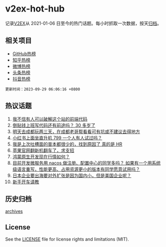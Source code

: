 # v2ex-hot-hub

 记录[V2EX](https://www.v2ex.com/)从 2021-01-06 日至今的热门话题。每小时抓取一次数据，按天[归档](archives)。
 
 ## 相关项目

- [GitHub热榜](https://github.com/lonnyzhang423/github-hot-hub)
- [知乎热榜](https://github.com/lonnyzhang423/zhihu-hot-hub)
- [微博热榜](https://github.com/lonnyzhang423/weibo-hot-hub)
- [头条热榜](https://github.com/lonnyzhang423/toutiao-hot-hub)
- [抖音热榜](https://github.com/lonnyzhang423/douyin-hot-hub)


 `更新时间：2023-09-29 06:06:16 +0800`

## 热议话题

1. [我不信有人可以破解这个站的前端代码](https://www.v2ex.com/t/978002)
1. [倒贴钱上班写代码还有前途吗？ 30 多岁了](https://www.v2ex.com/t/977938)
1. [明天去成都玩两三天，在成都老哥帮看看可有坑或不建议去得地方](https://www.v2ex.com/t/977800)
1. [小红书上面坐直升机 799 一个人有人试过吗？](https://www.v2ex.com/t/977774)
1. [我是上次吐槽面的普本都很少的，找到原因了 真的是 HR](https://www.v2ex.com/t/977828)
1. [苹果官网翻新机翻车了，求支招](https://www.v2ex.com/t/977840)
1. [鸿蒙原生开发现在行情如何？](https://www.v2ex.com/t/977996)
1. [目前开发微服务用 nacos 做注册、配置中心的同学多吗？ 如果有一个用系统级语言重写，性能更高、占用资源更小的版本有同学愿意试用吗？](https://www.v2ex.com/t/977787)
1. [日本企业要出海要对外扩张是因为国内小，但是美国企业呢？](https://www.v2ex.com/t/977783)
1. [新手开车请教](https://www.v2ex.com/t/977823)

## 历史归档

[archives](archives)

## License

See the [LICENSE](LICENSE) file for license rights and limitations (MIT).

